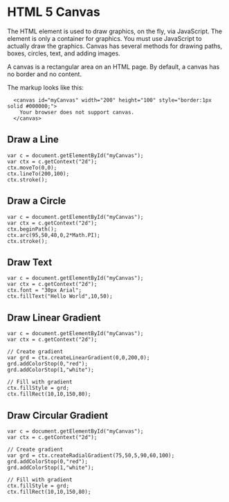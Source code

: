 # HTML 5 Canvas

The HTML <canvas> element is used to draw graphics, on the fly, via JavaScript.
The <canvas> element is only a container for graphics. You must use JavaScript to actually draw the graphics.
Canvas has several methods for drawing paths, boxes, circles, text, and adding images.

A canvas is a rectangular area on an HTML page. By default, a canvas has no border and no content.

The markup looks like this:
```
  <canvas id="myCanvas" width="200" height="100" style="border:1px solid #000000;">
    Your browser does not support canvas.
  </canvas>
```

## Draw a Line
```
var c = document.getElementById("myCanvas");
var ctx = c.getContext("2d");
ctx.moveTo(0,0);
ctx.lineTo(200,100);
ctx.stroke();
```

## Draw a Circle
```
var c = document.getElementById("myCanvas");
var ctx = c.getContext("2d");
ctx.beginPath();
ctx.arc(95,50,40,0,2*Math.PI);
ctx.stroke();
```

## Draw Text
```
var c = document.getElementById("myCanvas");
var ctx = c.getContext("2d");
ctx.font = "30px Arial";
ctx.fillText("Hello World",10,50);
```

## Draw Linear Gradient
```
var c = document.getElementById("myCanvas");
var ctx = c.getContext("2d");

// Create gradient
var grd = ctx.createLinearGradient(0,0,200,0);
grd.addColorStop(0,"red");
grd.addColorStop(1,"white");

// Fill with gradient
ctx.fillStyle = grd;
ctx.fillRect(10,10,150,80);
```

## Draw Circular Gradient
```
var c = document.getElementById("myCanvas");
var ctx = c.getContext("2d");

// Create gradient
var grd = ctx.createRadialGradient(75,50,5,90,60,100);
grd.addColorStop(0,"red");
grd.addColorStop(1,"white");

// Fill with gradient
ctx.fillStyle = grd;
ctx.fillRect(10,10,150,80);
```
